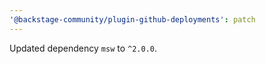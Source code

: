 ```yaml
---
'@backstage-community/plugin-github-deployments': patch
---
```


Updated dependency `msw` to `^2.0.0`.
